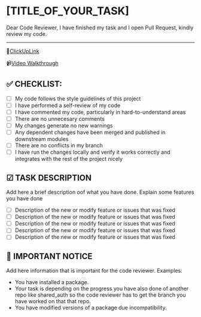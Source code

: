 # [TITLE_OF_YOUR_TASK]

Dear Code Reviewer,
I have finished my task and I open Pull Request, kindly review my code.

---

📍[ClickUpLink](add_clickup_link)

📹[Video Walkthrough](add_your_video_here)

## ✅ CHECKLIST:

- [ ] My code follows the style guidelines of this project
- [ ] I have performed a self-review of my code
- [ ] I have commented my code, particularly in hard-to-understand areas
- [ ] There are no unnecesary comments
- [ ] My changes generate no new warnings
- [ ] Any dependent changes have been merged and published in downstream modules
- [ ] There are no conflicts in my branch
- [ ] I have run the changes locally and verify it works correctly and integrates with the rest of the project nicely

## ☑ TASK DESCRIPTION

Add here a brief description oof what you have done. Explain some features you have done

- [ ] Description of the new or modify feature or issues that was fixed
- [ ] Description of the new or modify feature or issues that was fixed
- [ ] Description of the new or modify feature or issues that was fixed
- [ ] Description of the new or modify feature or issues that was fixed
- [ ] Description of the new or modify feature or issues that was fixed

## 🚨 IMPORTANT NOTICE

Add here information that is important for the code reviewer. Examples:

- You have installed a package.
- Your task is depending on the progress you have also done of another repo like shared_auth so the code reviewer has to get the branch you have worked on that that repo.
- You have modified versions of a package due incompatibility.
